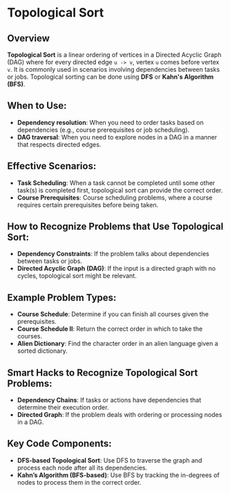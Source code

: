 
# Topological Sort

## Overview
**Topological Sort** is a linear ordering of vertices in a Directed Acyclic Graph (DAG) where for every directed edge `u -> v`, vertex `u` comes before vertex `v`. It is commonly used in scenarios involving dependencies between tasks or jobs. Topological sorting can be done using **DFS** or **Kahn's Algorithm (BFS)**.

## When to Use:
- **Dependency resolution**: When you need to order tasks based on dependencies (e.g., course prerequisites or job scheduling).
- **DAG traversal**: When you need to explore nodes in a DAG in a manner that respects directed edges.

## Effective Scenarios:
- **Task Scheduling**: When a task cannot be completed until some other task(s) is completed first, topological sort can provide the correct order.
- **Course Prerequisites**: Course scheduling problems, where a course requires certain prerequisites before being taken.

## How to Recognize Problems that Use Topological Sort:
- **Dependency Constraints**: If the problem talks about dependencies between tasks or jobs.
- **Directed Acyclic Graph (DAG)**: If the input is a directed graph with no cycles, topological sort might be relevant.

## Example Problem Types:
- **Course Schedule**: Determine if you can finish all courses given the prerequisites.
- **Course Schedule II**: Return the correct order in which to take the courses.
- **Alien Dictionary**: Find the character order in an alien language given a sorted dictionary.

## Smart Hacks to Recognize Topological Sort Problems:
- **Dependency Chains**: If tasks or actions have dependencies that determine their execution order.
- **Directed Graph**: If the problem deals with ordering or processing nodes in a DAG.

## Key Code Components:
- **DFS-based Topological Sort**: Use DFS to traverse the graph and process each node after all its dependencies.
- **Kahn’s Algorithm (BFS-based)**: Use BFS by tracking the in-degrees of nodes to process them in the correct order.
